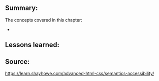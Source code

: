 ## Summary:
The concepts covered in this chapter:

* 

## Lessons learned:


## Source:
https://learn.shayhowe.com/advanced-html-css/semantics-accessibility/